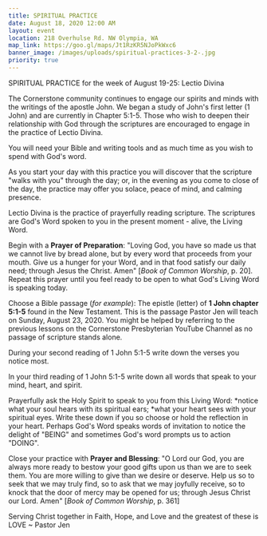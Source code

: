 ```yaml
---
title: SPIRITUAL PRACTICE
date: August 18, 2020 12:00 AM
layout: event
location: 218 Overhulse Rd. NW Olympia, WA
map_link: https://goo.gl/maps/Jt1RzKR5NJoPkWxc6
banner_image: /images/uploads/spiritual-practices-3-2-.jpg
priority: true
---
```

SPIRITUAL PRACTICE for the week of August 19-25: Lectio Divina

The Cornerstone community continues to engage our spirits and minds with the writings of the apostle John. We began a study of John's first letter (1 John) and are currently in Chapter 5:1-5. Those who wish to deepen their relationship with God through the scriptures are encouraged to engage in the practice of Lectio Divina.

You will need your Bible and writing tools and as much time as you wish to spend with God's word.

As you start your day with this practice you will discover that the scripture "walks with you" through the day; or, in the evening as you come to close of the day, the practice may offer you solace, peace of mind, and calming presence.

Lectio Divina is the practice of prayerfully reading scripture. The scriptures are God's Word spoken to you in the present moment - alive, the Living Word.

Begin with a **Prayer of Preparation**: "Loving God, you have so made us that we cannot live by bread alone, but by every word that proceeds from your mouth. Give us a hunger for your Word, and in that food satisfy our daily need; through Jesus the Christ. Amen" [*Book of Common Worship*, p. 20]. Repeat this prayer until you feel ready to be open to what God's Living Word is speaking today.

Choose a Bible passage (*for example*): The epistle (letter) of **1 John chapter 5:1-5** found in the New Testament. This is the passage Pastor Jen will teach on Sunday, August 23, 2020. You might be helped by referring to the previous lessons on the Cornerstone Presbyterian YouTube Channel as no passage of scripture stands alone. 

During your second reading of 1 John 5:1-5 write down the verses you notice most.

In your third reading of 1 John 5:1-5 write down all words that speak to your mind, heart, and spirit.

Prayerfully ask the Holy Spirit to speak to you from this Living Word: \*notice what your soul hears with its spiritual ears; \*what your heart sees with your spiritual eyes. Write these down if you so choose or hold the reflection in your heart. Perhaps God's Word speaks words of invitation to notice the delight of "BEING" and sometimes God's word prompts us to action "DOING".

Close your practice with **Prayer and Blessing**: "O Lord our God, you are always more ready to bestow your good gifts upon us than we are to seek them. You are more willing to give than we desire or deserve. Help us so to seek that we may truly find, so to ask that we may joyfully receive, so to knock that the door of mercy may be opened for us; through Jesus Christ our Lord. Amen" [*Book of Common Worship*, p. 361]

Serving Christ together in Faith, Hope, and Love and the greatest of these is LOVE ~ Pastor Jen